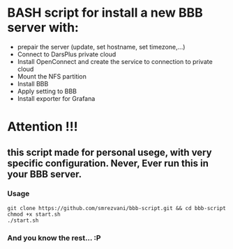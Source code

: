 # BASH script for install a new BBB server with:

- prepair the server (update, set hostname, set timezone,...)
- Connect to DarsPlus private cloud
- Install OpenConnect and create the service to connection to private cloud
- Mount the NFS partition
- Install BBB
- Apply setting to BBB
- Install exporter for Grafana

# Attention !!!

## this script made for personal usege, with very specific configuration. Never, Ever run this in your BBB server.

### Usage

```
git clone https://github.com/smrezvani/bbb-script.git && cd bbb-script
chmod +x start.sh
./start.sh
```

### And you know the rest... :P
